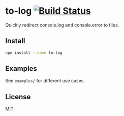 # to-log [![Build Status](https://secure.travis-ci.org/reem/to-log.png?branch=master)](https://travis-ci.org/reem/to-log)

Quickly redirect console.log and console.error to files.

## Install

```bash
npm install --save to-log
```

## Examples

See `examples/` for different use cases.

## License

MIT
